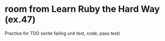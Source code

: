room from Learn Ruby the Hard Way (ex.47)
====

Practice for TDD (write failing unit test, code, pass test)
